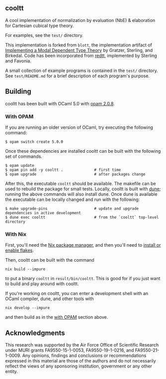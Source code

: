 ## cooltt

A cool implementation of normalization by evaluation (NbE) & elaboration for
Cartesian cubical type theory.

For examples, see the `test/` directory.

This implementation is forked from `blott`, the implementation artifact of
[Implementing a Modal Dependent Type Theory](https://doi.acm.org/10.1145/3341711)
by Gratzer, Sterling, and Birkedal. Code has been incorporated from
[redtt](https://www.github.com/RedPRL/redtt), implemented by Sterling and
Favonia.

A small collection of example programs is contained in the `test/` directory.
See `test/README.md` for a brief description of each program's purpose.

## Building

cooltt has been built with OCaml 5.0 with [opam 2.0.8](https://opam.ocaml.org/).

### With OPAM

If you are running an older version of OCaml, try executing the following command:

```
$ opam switch create 5.0.0
```

Once these dependencies are installed cooltt can be built with the following set of commands.

```
$ opam update
$ opam pin add -y cooltt .              # first time
$ opam upgrade                          # after packages change
```

After this, the executable `cooltt` should be available. The makefile can be
used to rebuild the package for small tests. Locally, cooltt is built with
[dune](https://dune.build); running the above commands will also install dune.
Once dune is available the executable can be locally changed and run with the
following:

```
$ make upgrade-pins                     # update and upgrade dependencies in active development
$ dune exec cooltt                      # from the `cooltt` top-level directory
```

### With Nix

First, you'll need the [Nix package manager](https://nixos.org/download.html), and then
you'll need to [install or enable flakes](https://nixos.wiki/wiki/Flakes).

Then, cooltt can be built with the command

```
nix build --impure
```

to put a binary `cooltt` in `result/bin/cooltt`. This is good for if you just want to build
and play around with cooltt.

If you're working on cooltt, you can enter a development shell with an OCaml compiler, dune,
and other tools with

```
nix develop --impure
```

and then build as in the [with OPAM](https://github.com/RedPRL/cooltt/#with-opam=) section
above.

## Acknowledgments

This research was supported by the Air Force Office of Scientific Research under MURI grants FA9550-15-1-0053, FA9550-19-1-0216, and FA9550-21-1-0009. Any opinions, findings and conclusions or recommendations expressed in this material are those of the authors and do not necessarily reflect the views of any sponsoring institution, government or any other entity.
